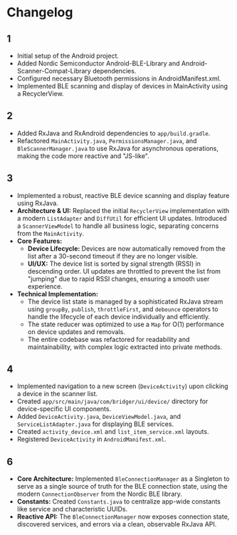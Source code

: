 # Changelog

## 1
- Initial setup of the Android project.
- Added Nordic Semiconductor Android-BLE-Library and Android-Scanner-Compat-Library dependencies.
- Configured necessary Bluetooth permissions in AndroidManifest.xml.
- Implemented BLE scanning and display of devices in MainActivity using a RecyclerView.

## 2
- Added RxJava and RxAndroid dependencies to `app/build.gradle`.
- Refactored `MainActivity.java`, `PermissionsManager.java`, and `BleScannerManager.java` to use RxJava for asynchronous operations, making the code more reactive and "JS-like".

## 3
- Implemented a robust, reactive BLE device scanning and display feature using RxJava.
- **Architecture & UI:** Replaced the initial `RecyclerView` implementation with a modern `ListAdapter` and `DiffUtil` for efficient UI updates. Introduced a `ScannerViewModel` to handle all business logic, separating concerns from the `MainActivity`.
- **Core Features:**
    - **Device Lifecycle:** Devices are now automatically removed from the list after a 30-second timeout if they are no longer visible.
    - **UI/UX:** The device list is sorted by signal strength (RSSI) in descending order. UI updates are throttled to prevent the list from "jumping" due to rapid RSSI changes, ensuring a smooth user experience.
- **Technical Implementation:**
    - The device list state is managed by a sophisticated RxJava stream using `groupBy`, `publish`, `throttleFirst`, and `debounce` operators to handle the lifecycle of each device individually and efficiently.
    - The state reducer was optimized to use a `Map` for O(1) performance on device updates and removals.
    - The entire codebase was refactored for readability and maintainability, with complex logic extracted into private methods.

## 4
- Implemented navigation to a new screen (`DeviceActivity`) upon clicking a device in the scanner list.
- Created `app/src/main/java/com/bridger/ui/device/` directory for device-specific UI components.
- Added `DeviceActivity.java`, `DeviceViewModel.java`, and `ServiceListAdapter.java` for displaying BLE services.
- Created `activity_device.xml` and `list_item_service.xml` layouts.
- Registered `DeviceActivity` in `AndroidManifest.xml`.

## 6
- **Core Architecture:** Implemented `BleConnectionManager` as a Singleton to serve as a single source of truth for the BLE connection state, using the modern `ConnectionObserver` from the Nordic BLE library.
- **Constants:** Created `Constants.java` to centralize app-wide constants like service and characteristic UUIDs.
- **Reactive API:** The `BleConnectionManager` now exposes connection state, discovered services, and errors via a clean, observable RxJava API.
